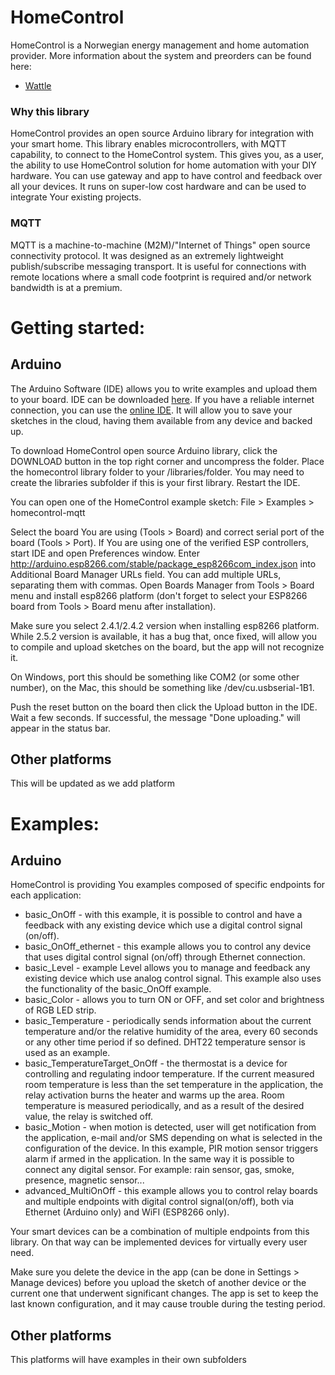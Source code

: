
# HomeControl
HomeControl is a Norwegian energy management and home automation provider.
More information about the system and preorders can be found here:
- [Wattle](https://wattle.com/)

### Why this library
HomeControl provides an open source Arduino library for integration with your smart home. This library enables microcontrollers, with MQTT capability, to connect to the HomeControl system. This gives you, as a user, the ability to use HomeControl solution for home automation with your DIY hardware. You can use gateway and app to have control and feedback over all your devices. It runs on super-low cost hardware and can be used to integrate Your existing projects.

### MQTT
MQTT is a machine-to-machine (M2M)/"Internet of Things" open source connectivity protocol. It was designed as an extremely lightweight publish/subscribe messaging transport. It is useful for connections with remote locations where a small code footprint is required and/or network bandwidth is at a premium.

# Getting started:
## Arduino
The Arduino Software (IDE) allows you to write examples and upload them to your board. IDE can be downloaded [here](https://www.arduino.cc/en/Main/Software). If you have a reliable internet connection, you can use the [online IDE](https://create.arduino.cc/). It will allow you to save your sketches in the cloud, having them available from any device and backed up.

To download HomeControl open source Arduino library, click the DOWNLOAD button in the top right corner and uncompress the folder. Place the homecontrol library folder to your /libraries/folder. You may need to create the libraries subfolder if this is your first library. Restart the IDE.

You can open one of the HomeControl example sketch: File > Examples > homecontrol-mqtt

Select the board You are using (Tools > Board) and correct serial port of the board (Tools > Port).
If You are using one of the verified ESP controllers, start IDE and open Preferences window. Enter http://arduino.esp8266.com/stable/package_esp8266com_index.json into Additional Board Manager URLs field. You can add multiple URLs, separating them with commas. Open Boards Manager from Tools > Board menu and install esp8266 platform (don't forget to select your ESP8266 board from Tools > Board menu after installation).

Make sure you select 2.4.1/2.4.2 version when installing esp8266 platform. While 2.5.2 version is available, it has a bug that, once fixed, will allow you to compile and upload sketches on the board, but the app will not recognize it.

On Windows, port this should be something like COM2 (or some other number), on the Mac, this should be something like /dev/cu.usbserial-1B1.

Push the reset button on the board then click the Upload button in the IDE. Wait a few seconds. If successful, the message "Done uploading." will appear in the status bar.

## Other platforms
This will be updated as we add platform

# Examples:
## Arduino
HomeControl is providing You examples composed of specific endpoints for each application:
- basic_OnOff - with this example, it is possible to control and have a feedback with any existing device which use a digital control signal (on/off).
- basic_OnOff_ethernet - this example allows you to control any device that uses digital control signal (on/off) through Ethernet connection.
- basic_Level - example Level allows you to manage and feedback any existing device which use analog control signal. This example also uses the functionality of the basic_OnOff example.
- basic_Color - allows you to turn ON or OFF, and set color and brightness of RGB LED strip.
- basic_Temperature - periodically sends information about the current temperature and/or the relative humidity of the area, every 60 seconds or any other time period if so defined. DHT22 temperature sensor is used as an example.
- basic_TemperatureTarget_OnOff - the thermostat is a device for controlling and regulating indoor temperature. If the current measured room temperature is less than the set temperature in the application, the relay activation burns the heater and warms up the area. Room temperature is measured periodically, and as a result of the desired value, the relay is switched off.
- basic_Motion - when motion is detected, user will get notification from the application, e-mail and/or SMS depending on what is selected in the configuration of the device. In this example, PIR motion sensor triggers alarm if armed in the application. In the same way it is possible to connect any digital sensor. For example: rain sensor, gas, smoke, presence, magnetic sensor...
- advanced_MultiOnOff - this example allows you to control relay boards and multiple endpoints with digital control signal(on/off), both via Ethernet (Arduino only) and WiFI (ESP8266 only).

Your smart devices can be a combination of multiple endpoints from this library. On that way can be implemented devices for virtually every user need.

Make sure you delete the device in the app (can be done in Settings > Manage devices) before you upload the sketch of another device or the current one that underwent significant changes. The app is set to keep the last known configuration, and it may cause trouble during the testing period.

## Other platforms
This platforms will have examples in their own subfolders

